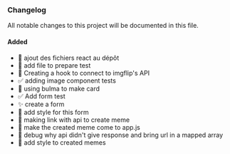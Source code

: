 ### Changelog

All notable changes to this project will be documented in this file. 

#### Added

* :tada: ajout des fichiers react au dépôt
* :hammer: add file to prepare test
* :hammer: Creating a hook to connect to imgflip's API
* :white_check_mark: adding image component tests
* :lipstick: using bulma to make card
* :white_check_mark: Add form test
* :sparkles: create a form
* :lipstick: add style for this form
* :construction: making link with api to create meme
* :construction: make the created meme come to app.js
* :bug: debug why api didn't give response and bring url in a mapped array
* :lipstick: add style to created memes